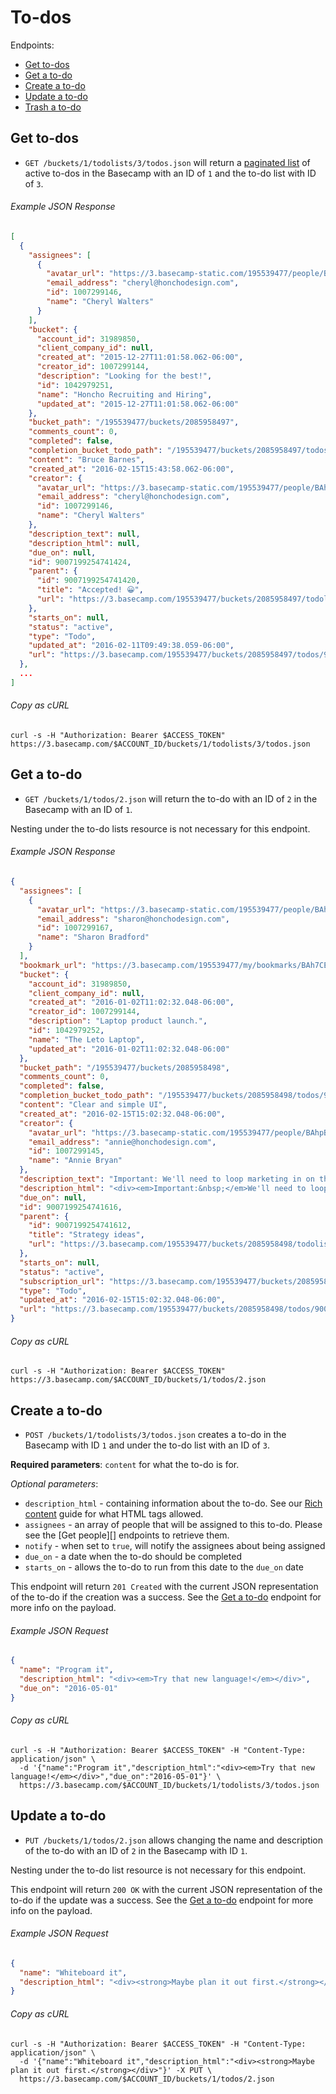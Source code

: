 To-dos
======

Endpoints:

- [Get to-dos](#get-to-do)
- [Get a to-do](#get-a-to-do)
- [Create a to-do](#create-a-to-do)
- [Update a to-do](#update-a-to-do)
- [Trash a to-do][1]

Get to-dos
----------

* `GET /buckets/1/todolists/3/todos.json` will return a [paginated list][2] of active to-dos in the Basecamp with an ID of `1` and the to-do list with ID of `3`.

###### Example JSON Response

``` json
[
  {
    "assignees": [
      {
        "avatar_url": "https://3.basecamp-static.com/195539477/people/BAhpBEoqCjw=--19d80553ef84a88c19b6846fdd222c5c394b6dc4/avatar-64-x4",
        "email_address": "cheryl@honchodesign.com",
        "id": 1007299146,
        "name": "Cheryl Walters"
      }
    ],
    "bucket": {
      "account_id": 31989850,
      "client_company_id": null,
      "created_at": "2015-12-27T11:01:58.062-06:00",
      "creator_id": 1007299144,
      "description": "Looking for the best!",
      "id": 1042979251,
      "name": "Honcho Recruiting and Hiring",
      "updated_at": "2015-12-27T11:01:58.062-06:00"
    },
    "bucket_path": "/195539477/buckets/2085958497",
    "comments_count": 0,
    "completed": false,
    "completion_bucket_todo_path": "/195539477/buckets/2085958497/todos/9007199254741425/completion",
    "content": "Bruce Barnes",
    "created_at": "2016-02-15T15:43:58.062-06:00",
    "creator": {
      "avatar_url": "https://3.basecamp-static.com/195539477/people/BAhpBEoqCjw=--19d80553ef84a88c19b6846fdd222c5c394b6dc4/avatar-64-x4",
      "email_address": "cheryl@honchodesign.com",
      "id": 1007299146,
      "name": "Cheryl Walters"
    },
    "description_text": null,
    "description_html": null,
    "due_on": null,
    "id": 9007199254741424,
    "parent": {
      "id": 9007199254741420,
      "title": "Accepted! 😀",
      "url": "https://3.basecamp.com/195539477/buckets/2085958497/todolists/9007199254741420"
    },
    "starts_on": null,
    "status": "active",
    "type": "Todo",
    "updated_at": "2016-02-11T09:49:38.059-06:00",
    "url": "https://3.basecamp.com/195539477/buckets/2085958497/todos/9007199254741425"
  },
  ...
]
```

###### Copy as cURL

``` shell
curl -s -H "Authorization: Bearer $ACCESS_TOKEN" https://3.basecamp.com/$ACCOUNT_ID/buckets/1/todolists/3/todos.json
```


Get a to-do
-----------

* `GET /buckets/1/todos/2.json` will return the to-do with an ID of `2` in the Basecamp with an ID of `1`.

Nesting under the to-do lists resource is not necessary for this endpoint.

###### Example JSON Response

``` json
{
  "assignees": [
    {
      "avatar_url": "https://3.basecamp-static.com/195539477/people/BAhpBF8qCjw=--213cf293338eeeb3865113763a0a63542a0ca73c/avatar-64-x4",
      "email_address": "sharon@honchodesign.com",
      "id": 1007299167,
      "name": "Sharon Bradford"
    }
  ],
  "bookmark_url": "https://3.basecamp.com/195539477/my/bookmarks/BAh7CEkiCGdpZAY6BkVUSSI0Z2lkOi8vYmMzL1JlY29yZGluZy85MDA3MTk5MjU0NzQxNjE1P2V4cGlyZXNfaW4GOwBUSSIMcHVycG9zZQY7AFRJIg1yZWFkYWJsZQY7AFRJIg9leHBpcmVzX2F0BjsAVDA=--1aa203449a2e5e82749f5502fd53231a647989b8",
  "bucket": {
    "account_id": 31989850,
    "client_company_id": null,
    "created_at": "2016-01-02T11:02:32.048-06:00",
    "creator_id": 1007299144,
    "description": "Laptop product launch.",
    "id": 1042979252,
    "name": "The Leto Laptop",
    "updated_at": "2016-01-02T11:02:32.048-06:00"
  },
  "bucket_path": "/195539477/buckets/2085958498",
  "comments_count": 0,
  "completed": false,
  "completion_bucket_todo_path": "/195539477/buckets/2085958498/todos/9007199254741615/completion",
  "content": "Clear and simple UI",
  "created_at": "2016-02-15T15:02:32.048-06:00",
  "creator": {
    "avatar_url": "https://3.basecamp-static.com/195539477/people/BAhpBEkqCjw=--7e8e5d9e90e4898faee5f69e72def9e58da85fbe/avatar-64-x4",
    "email_address": "annie@honchodesign.com",
    "id": 1007299145,
    "name": "Annie Bryan"
  },
  "description_text": "Important: We'll need to loop marketing in on this.",
  "description_html": "<div><em>Important:&nbsp;</em>We'll need to loop marketing in on this.</div>",
  "due_on": null,
  "id": 9007199254741616,
  "parent": {
    "id": 9007199254741612,
    "title": "Strategy ideas",
    "url": "https://3.basecamp.com/195539477/buckets/2085958498/todolists/9007199254741612"
  },
  "starts_on": null,
  "status": "active",
  "subscription_url": "https://3.basecamp.com/195539477/buckets/2085958498/recordings/9007199254741615/subscription",
  "type": "Todo",
  "updated_at": "2016-02-15T15:02:32.048-06:00",
  "url": "https://3.basecamp.com/195539477/buckets/2085958498/todos/9007199254741615"
}
```

###### Copy as cURL

``` shell
curl -s -H "Authorization: Bearer $ACCESS_TOKEN" https://3.basecamp.com/$ACCOUNT_ID/buckets/1/todos/2.json
```


Create a to-do
--------------

* `POST /buckets/1/todolists/3/todos.json` creates a to-do in the Basecamp with ID `1` and under the to-do list with an ID of `3`.

**Required parameters**: `content` for what the to-do is for.

_Optional parameters_:

* `description_html` - containing information about the to-do. See our [Rich content][3] guide for what HTML tags allowed.
* `assignees` - an array of people that will be assigned to this to-do. Please see the [Get people][] endpoints to retrieve them.
* `notify` - when set to `true`, will notify the assignees about being assigned
* `due_on` - a date when the to-do should be completed
* `starts_on` - allows the to-do to run from this date to the `due_on` date

This endpoint will return `201 Created` with the current JSON representation of the to-do if the creation was a success. See the [Get a to-do](#get-a-to-do) endpoint for more info on the payload.

###### Example JSON Request

``` json
{
  "name": "Program it",
  "description_html": "<div><em>Try that new language!</em></div>",
  "due_on": "2016-05-01"
}
```

###### Copy as cURL

``` shell
curl -s -H "Authorization: Bearer $ACCESS_TOKEN" -H "Content-Type: application/json" \
  -d '{"name":"Program it","description_html":"<div><em>Try that new language!</em></div>","due_on":"2016-05-01"}' \
  https://3.basecamp.com/$ACCOUNT_ID/buckets/1/todolists/3/todos.json
```


Update a to-do
--------------

* `PUT /buckets/1/todos/2.json` allows changing the name and description of the to-do with an ID of `2` in the Basecamp with ID `1`.

Nesting under the to-do list resource is not necessary for this endpoint.

This endpoint will return `200 OK` with the current JSON representation of the to-do if the update was a success. See the [Get a to-do](#get-a-to-do) endpoint for more info on the payload.

###### Example JSON Request

``` json
{
  "name": "Whiteboard it",
  "description_html": "<div><strong>Maybe plan it out first.</strong></div>"
}
```

###### Copy as cURL

``` shell
curl -s -H "Authorization: Bearer $ACCESS_TOKEN" -H "Content-Type: application/json" \
  -d '{"name":"Whiteboard it","description_html":"<div><strong>Maybe plan it out first.</strong></div>"}' -X PUT \
  https://3.basecamp.com/$ACCOUNT_ID/buckets/1/todos/2.json
```


[1]: https://github.com/basecamp/bc3-api/blob/master/sections/recordings.md#trash-a-recording
[2]: https://github.com/basecamp/bc3-api/blob/master/README.md#pagination
[3]: https://github.com/basecamp/bc3-api/blob/master/README.md#rich-content
